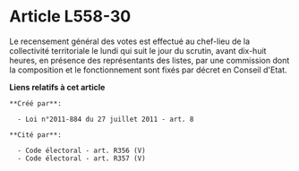 # Article L558-30

Le recensement général des votes est effectué au chef-lieu de la collectivité territoriale le lundi qui suit le jour du
scrutin, avant dix-huit heures, en présence des représentants des listes, par une commission dont la composition et le
fonctionnement sont fixés par décret en Conseil d'Etat.

**Liens relatifs à cet article**

	**Créé par**:

	  - Loi n°2011-884 du 27 juillet 2011 - art. 8

	**Cité par**:

	  - Code électoral - art. R356 (V)
	  - Code électoral - art. R357 (V)

